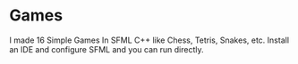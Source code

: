 # Games
I made 16 Simple Games In SFML C++ like Chess, Tetris, Snakes, etc.
Install an IDE and configure SFML and you can run directly.
